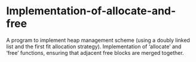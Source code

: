 # Implementation-of-allocate-and-free

A program to implement heap management scheme (using a doubly linked list and the first fit allocation strategy).
Implementation of ‘allocate’ and ‘free’ functions, ensuring that adjacent free blocks are merged together.
